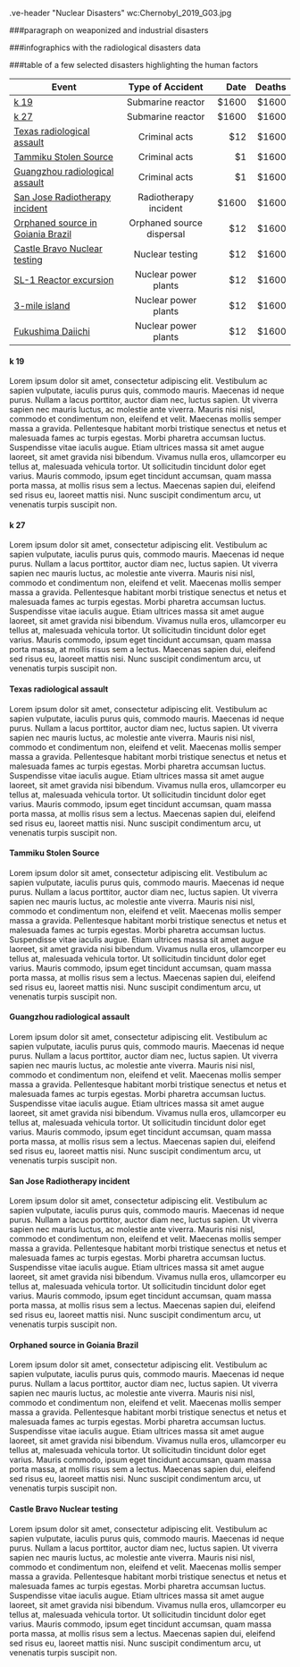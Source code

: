 .ve-header "Nuclear Disasters" wc:Chernobyl_2019_G03.jpg

###paragraph on weaponized and industrial disasters

###infographics with the radiological disasters data

###table of a few selected disasters highlighting the human factors

| Event | Type of Accident | Date | Deaths | 
| ------------ |:-------------:| -----:|-----:|
|  <a href="#k19">k 19</a><br />  | Submarine reactor | $1600 |$1600 |
|  <a href="#k27">k 27</a><br />  |Submarine reactor | $1600 |$1600 |
|  <a href="#Texas radiological assault">Texas radiological assault</a><br />   | Criminal acts       |   $12 |$1600 |
|  <a href="#Tammiku Stolen Source">Tammiku Stolen Source</a><br />   | Criminal acts      |    $1 |$1600 |
|  <a href="#Guangzhou radiological assault">Guangzhou radiological assault</a><br />   | Criminal acts      |    $1 |$1600 |
|  <a href="#San Jose Radiotherapy incident">San Jose Radiotherapy incident</a><br />  |Radiotherapy incident | $1600 |$1600 |
|  <a href="#Orphaned source in Goiania Brazil">Orphaned source in Goiania Brazil</a><br />   | Orphaned source dispersal |   $12 |$1600 |
|  <a href="#Castle Bravo Nuclear testing">Castle Bravo Nuclear testing</a><br />   | Nuclear testing       |   $12 |$1600 |
|  <a href="#SL-1 Reactor excursion">SL-1 Reactor excursion</a><br />   | Nuclear power plants       |   $12 |$1600 |
|  <a href="#3-mile island">3-mile island</a><br />   | Nuclear power plants       |   $12 |$1600 |
|  <a href="#Fukushima Daiichi">Fukushima Daiichi</a><br />   | Nuclear power plants       |   $12 |$1600 |

#### <a id="k19">k 19</a>
Lorem ipsum dolor sit amet, consectetur adipiscing elit. Vestibulum ac sapien vulputate, iaculis purus quis, commodo mauris. Maecenas id neque purus. Nullam a lacus porttitor, auctor diam nec, luctus sapien. Ut viverra sapien nec mauris luctus, ac molestie ante viverra. Mauris nisi nisl, commodo et condimentum non, eleifend et velit. Maecenas mollis semper massa a gravida. Pellentesque habitant morbi tristique senectus et netus et malesuada fames ac turpis egestas. Morbi pharetra accumsan luctus. Suspendisse vitae iaculis augue. Etiam ultrices massa sit amet augue laoreet, sit amet gravida nisi bibendum. Vivamus nulla eros, ullamcorper eu tellus at, malesuada vehicula tortor. Ut sollicitudin tincidunt dolor eget varius. Mauris commodo, ipsum eget tincidunt accumsan, quam massa porta massa, at mollis risus sem a lectus. Maecenas sapien dui, eleifend sed risus eu, laoreet mattis nisi. Nunc suscipit condimentum arcu, ut venenatis turpis suscipit non.

#### <a id="k27">k 27</a>
Lorem ipsum dolor sit amet, consectetur adipiscing elit. Vestibulum ac sapien vulputate, iaculis purus quis, commodo mauris. Maecenas id neque purus. Nullam a lacus porttitor, auctor diam nec, luctus sapien. Ut viverra sapien nec mauris luctus, ac molestie ante viverra. Mauris nisi nisl, commodo et condimentum non, eleifend et velit. Maecenas mollis semper massa a gravida. Pellentesque habitant morbi tristique senectus et netus et malesuada fames ac turpis egestas. Morbi pharetra accumsan luctus. Suspendisse vitae iaculis augue. Etiam ultrices massa sit amet augue laoreet, sit amet gravida nisi bibendum. Vivamus nulla eros, ullamcorper eu tellus at, malesuada vehicula tortor. Ut sollicitudin tincidunt dolor eget varius. Mauris commodo, ipsum eget tincidunt accumsan, quam massa porta massa, at mollis risus sem a lectus. Maecenas sapien dui, eleifend sed risus eu, laoreet mattis nisi. Nunc suscipit condimentum arcu, ut venenatis turpis suscipit non.

#### <a id="Texas radiological assault">Texas radiological assault</a>
Lorem ipsum dolor sit amet, consectetur adipiscing elit. Vestibulum ac sapien vulputate, iaculis purus quis, commodo mauris. Maecenas id neque purus. Nullam a lacus porttitor, auctor diam nec, luctus sapien. Ut viverra sapien nec mauris luctus, ac molestie ante viverra. Mauris nisi nisl, commodo et condimentum non, eleifend et velit. Maecenas mollis semper massa a gravida. Pellentesque habitant morbi tristique senectus et netus et malesuada fames ac turpis egestas. Morbi pharetra accumsan luctus. Suspendisse vitae iaculis augue. Etiam ultrices massa sit amet augue laoreet, sit amet gravida nisi bibendum. Vivamus nulla eros, ullamcorper eu tellus at, malesuada vehicula tortor. Ut sollicitudin tincidunt dolor eget varius. Mauris commodo, ipsum eget tincidunt accumsan, quam massa porta massa, at mollis risus sem a lectus. Maecenas sapien dui, eleifend sed risus eu, laoreet mattis nisi. Nunc suscipit condimentum arcu, ut venenatis turpis suscipit non.

#### <a id="Tammiku Stolen Source">Tammiku Stolen Source</a>
Lorem ipsum dolor sit amet, consectetur adipiscing elit. Vestibulum ac sapien vulputate, iaculis purus quis, commodo mauris. Maecenas id neque purus. Nullam a lacus porttitor, auctor diam nec, luctus sapien. Ut viverra sapien nec mauris luctus, ac molestie ante viverra. Mauris nisi nisl, commodo et condimentum non, eleifend et velit. Maecenas mollis semper massa a gravida. Pellentesque habitant morbi tristique senectus et netus et malesuada fames ac turpis egestas. Morbi pharetra accumsan luctus. Suspendisse vitae iaculis augue. Etiam ultrices massa sit amet augue laoreet, sit amet gravida nisi bibendum. Vivamus nulla eros, ullamcorper eu tellus at, malesuada vehicula tortor. Ut sollicitudin tincidunt dolor eget varius. Mauris commodo, ipsum eget tincidunt accumsan, quam massa porta massa, at mollis risus sem a lectus. Maecenas sapien dui, eleifend sed risus eu, laoreet mattis nisi. Nunc suscipit condimentum arcu, ut venenatis turpis suscipit non.

#### <a id="Guangzhou radiological assault">Guangzhou radiological assault</a>
Lorem ipsum dolor sit amet, consectetur adipiscing elit. Vestibulum ac sapien vulputate, iaculis purus quis, commodo mauris. Maecenas id neque purus. Nullam a lacus porttitor, auctor diam nec, luctus sapien. Ut viverra sapien nec mauris luctus, ac molestie ante viverra. Mauris nisi nisl, commodo et condimentum non, eleifend et velit. Maecenas mollis semper massa a gravida. Pellentesque habitant morbi tristique senectus et netus et malesuada fames ac turpis egestas. Morbi pharetra accumsan luctus. Suspendisse vitae iaculis augue. Etiam ultrices massa sit amet augue laoreet, sit amet gravida nisi bibendum. Vivamus nulla eros, ullamcorper eu tellus at, malesuada vehicula tortor. Ut sollicitudin tincidunt dolor eget varius. Mauris commodo, ipsum eget tincidunt accumsan, quam massa porta massa, at mollis risus sem a lectus. Maecenas sapien dui, eleifend sed risus eu, laoreet mattis nisi. Nunc suscipit condimentum arcu, ut venenatis turpis suscipit non.

#### <a id="San Jose Radiotherapy incident">San Jose Radiotherapy incident</a>
Lorem ipsum dolor sit amet, consectetur adipiscing elit. Vestibulum ac sapien vulputate, iaculis purus quis, commodo mauris. Maecenas id neque purus. Nullam a lacus porttitor, auctor diam nec, luctus sapien. Ut viverra sapien nec mauris luctus, ac molestie ante viverra. Mauris nisi nisl, commodo et condimentum non, eleifend et velit. Maecenas mollis semper massa a gravida. Pellentesque habitant morbi tristique senectus et netus et malesuada fames ac turpis egestas. Morbi pharetra accumsan luctus. Suspendisse vitae iaculis augue. Etiam ultrices massa sit amet augue laoreet, sit amet gravida nisi bibendum. Vivamus nulla eros, ullamcorper eu tellus at, malesuada vehicula tortor. Ut sollicitudin tincidunt dolor eget varius. Mauris commodo, ipsum eget tincidunt accumsan, quam massa porta massa, at mollis risus sem a lectus. Maecenas sapien dui, eleifend sed risus eu, laoreet mattis nisi. Nunc suscipit condimentum arcu, ut venenatis turpis suscipit non.

#### <a id="Orphaned source in Goiania Brazil">Orphaned source in Goiania Brazil</a>
Lorem ipsum dolor sit amet, consectetur adipiscing elit. Vestibulum ac sapien vulputate, iaculis purus quis, commodo mauris. Maecenas id neque purus. Nullam a lacus porttitor, auctor diam nec, luctus sapien. Ut viverra sapien nec mauris luctus, ac molestie ante viverra. Mauris nisi nisl, commodo et condimentum non, eleifend et velit. Maecenas mollis semper massa a gravida. Pellentesque habitant morbi tristique senectus et netus et malesuada fames ac turpis egestas. Morbi pharetra accumsan luctus. Suspendisse vitae iaculis augue. Etiam ultrices massa sit amet augue laoreet, sit amet gravida nisi bibendum. Vivamus nulla eros, ullamcorper eu tellus at, malesuada vehicula tortor. Ut sollicitudin tincidunt dolor eget varius. Mauris commodo, ipsum eget tincidunt accumsan, quam massa porta massa, at mollis risus sem a lectus. Maecenas sapien dui, eleifend sed risus eu, laoreet mattis nisi. Nunc suscipit condimentum arcu, ut venenatis turpis suscipit non.

#### <a id="Castle Bravo Nuclear testing">Castle Bravo Nuclear testing</a>
Lorem ipsum dolor sit amet, consectetur adipiscing elit. Vestibulum ac sapien vulputate, iaculis purus quis, commodo mauris. Maecenas id neque purus. Nullam a lacus porttitor, auctor diam nec, luctus sapien. Ut viverra sapien nec mauris luctus, ac molestie ante viverra. Mauris nisi nisl, commodo et condimentum non, eleifend et velit. Maecenas mollis semper massa a gravida. Pellentesque habitant morbi tristique senectus et netus et malesuada fames ac turpis egestas. Morbi pharetra accumsan luctus. Suspendisse vitae iaculis augue. Etiam ultrices massa sit amet augue laoreet, sit amet gravida nisi bibendum. Vivamus nulla eros, ullamcorper eu tellus at, malesuada vehicula tortor. Ut sollicitudin tincidunt dolor eget varius. Mauris commodo, ipsum eget tincidunt accumsan, quam massa porta massa, at mollis risus sem a lectus. Maecenas sapien dui, eleifend sed risus eu, laoreet mattis nisi. Nunc suscipit condimentum arcu, ut venenatis turpis suscipit non.







